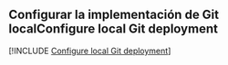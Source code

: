 ## <a name="configure-local-git-deployment"></a><span data-ttu-id="1e149-101">Configurar la implementación de Git local</span><span class="sxs-lookup"><span data-stu-id="1e149-101">Configure local Git deployment</span></span>

[!INCLUDE [Configure local Git deployment](app-service-web-configure-local-git-no-h.md)]
